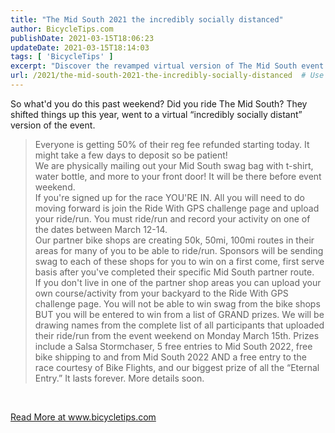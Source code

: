 ```yaml
---
title: "The Mid South 2021 the incredibly socially distanced"
author: BicycleTips.com
publishDate: 2021-03-15T18:06:23
updateDate: 2021-03-15T18:14:03
tags: [ 'BicycleTips' ]
excerpt: "Discover the revamped virtual version of The Mid South event! Get 50% reg fee refund, exclusive swag bag, and a chance to win exciting prizes. Join the Ride With GPS challenge and explore the new routes. Find out more at www.b"
url: /2021/the-mid-south-2021-the-incredibly-socially-distanced  # Use the generated URL with year
---
```

<p>So what'd you do this past weekend? Did you ride The Mid South? They shifted things up this year, went to a virtual &ldquo;incredibly socially distant&rdquo; version of the event.</p>  <blockquote> <p>Everyone is getting 50% of their reg fee refunded starting today. It might take a few days to deposit so be patient!<br /> We are physically mailing out your Mid South swag bag with t-shirt, water bottle, and more to your front door! It will be there before event weekend.<br /> If you're signed up for the race YOU'RE IN. All you will need to do moving forward is join the Ride With GPS challenge page and upload your ride/run. You must ride/run and record your activity on one of the dates between March 12-14.<br /> Our partner bike shops are creating 50k, 50mi, 100mi routes in their areas for many of you to be able to ride/run. Sponsors will be sending swag to each of these shops for you to win on a first come, first serve basis after you've completed their specific Mid South partner route.<br /> If you don't live in one of the partner shop areas you can upload your own course/activity from your backyard to the Ride With GPS challenge page. You will not be able to win swag from the bike shops BUT you will be entered to win from a list of GRAND prizes. We will be drawing names from the complete list of all participants that uploaded their ride/run from the event weekend on Monday March 15th. Prizes include a Salsa Stormchaser, 5 free entries to Mid South 2022, free bike shipping to and from Mid South 2022 AND a free entry to the race courtesy of Bike Flights, and our biggest prize of all the &ldquo;Eternal Entry.&rdquo; It lasts forever. More details soon.</p> </blockquote>  <p>&nbsp;</p>  <a href="https://www.bicycletips.com/the-mid-south-2021">Read More at www.bicycletips.com</a>



